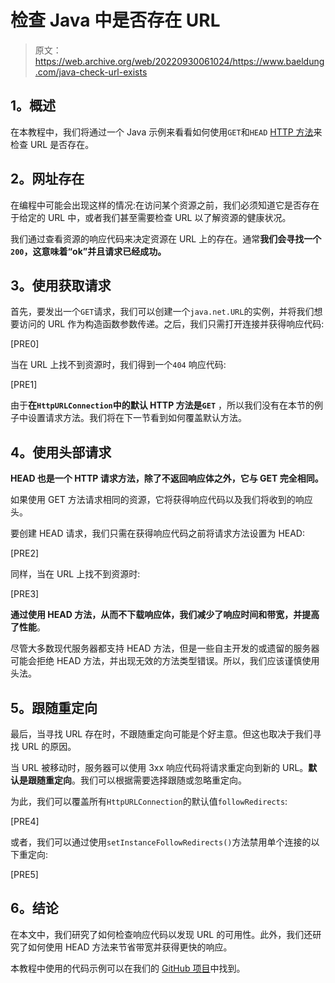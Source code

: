 # 检查 Java 中是否存在 URL

> 原文：<https://web.archive.org/web/20220930061024/https://www.baeldung.com/java-check-url-exists>

## **1。概述**

在本教程中，我们将通过一个 Java 示例来看看如何使用`GET`和`HEAD` [HTTP 方法](/web/20221205154733/https://www.baeldung.com/java-http-request)来检查 URL 是否存在。

## **2。网址存在**

在编程中可能会出现这样的情况:在访问某个资源之前，我们必须知道它是否存在于给定的 URL 中，或者我们甚至需要检查 URL 以了解资源的健康状况。

我们通过查看资源的响应代码来决定资源在 URL 上的存在。通常**我们会寻找一个`200`，这意味着“ok”并且请求已经成功。**

## **3。使用获取请求**

首先，要发出一个`GET`请求，我们可以创建一个`java.net.URL`的实例，并将我们想要访问的 URL 作为构造函数参数传递。之后，我们只需打开连接并获得响应代码:

[PRE0]

当在 URL 上找不到资源时，我们得到一个`404` 响应代码:

[PRE1]

由于**在`HttpURLConnection`中的默认 HTTP 方法是`GET`** ，所以我们没有在本节的例子中设置请求方法。我们将在下一节看到如何覆盖默认方法。

## **4。使用头部请求**

**HEAD 也是一个 HTTP 请求方法，除了不返回响应体之外，它与 GET 完全相同。**

如果使用 GET 方法请求相同的资源，它将获得响应代码以及我们将收到的响应头。

要创建 HEAD 请求，我们只需在获得响应代码之前将请求方法设置为 HEAD:

[PRE2]

同样，当在 URL 上找不到资源时:

[PRE3]

**通过使用 HEAD 方法，从而不下载响应体，我们减少了响应时间和带宽，并提高了性能**。

尽管大多数现代服务器都支持 HEAD 方法，但是一些自主开发的或遗留的服务器可能会拒绝 HEAD 方法，并出现无效的方法类型错误。所以，我们应该谨慎使用头法。

## **5。跟随重定向**

最后，当寻找 URL 存在时，不跟随重定向可能是个好主意。但这也取决于我们寻找 URL 的原因。

当 URL 被移动时，服务器可以使用 3xx 响应代码将请求重定向到新的 URL。**默认是跟随重定向**。我们可以根据需要选择跟随或忽略重定向。

为此，我们可以覆盖所有`HttpURLConnection`的默认值`followRedirects`:

[PRE4]

或者，我们可以通过使用`setInstanceFollowRedirects()`方法禁用单个连接的以下重定向:

[PRE5]

## **6。结论**

在本文中，我们研究了如何检查响应代码以发现 URL 的可用性。此外，我们还研究了如何使用 HEAD 方法来节省带宽并获得更快的响应。

本教程中使用的代码示例可以在我们的 [GitHub 项目](https://web.archive.org/web/20221205154733/https://github.com/eugenp/tutorials/tree/master/core-java-modules/core-java-networking-2)中找到。